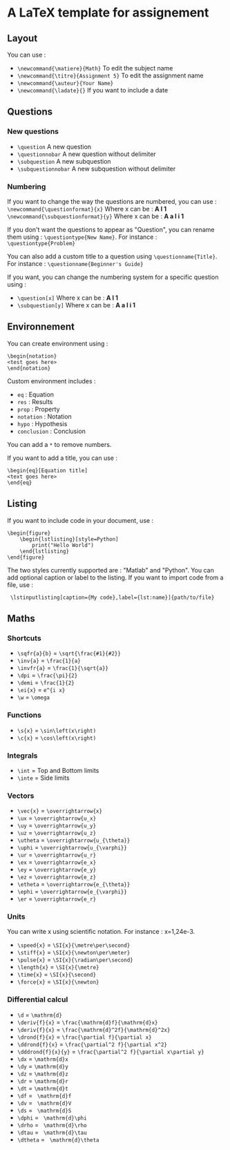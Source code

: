 # A LaTeX template for assignement

## Layout

You can use :
* ```\newcommand{\matiere}{Math}``` To edit the subject name
* ```\newcommand{\titre}{Assignment 5}``` To edit the assignment name
* ```\newcommand{\auteur}{Your Name}```
* ```\newcommand{\ladate}{}``` If you want to include a date

## Questions

### New questions

* ```\question``` A new question
* ```\questionnobar``` A new question without delimiter
* ```\subquestion``` A new subquestion
* ```\subquestionnobar```  A new subquestion without delimiter

### Numbering

If you want to change the way the questions are numbered, you can use :
```\newcommand{\questionformat}{x}``` Where x can be : **A I 1**
```\newcommand{\subquestionformat}{y}``` Where x can be : **A a I i 1**

If you don't want the questions to appear as "Question", you can rename them using : ```\questiontype{New Name}```.
For instance : ```\questiontype{Problem}```

You can also add a custom title to a question using ```\questionname{Title}```.
For instance : ```\questionname{Beginner's Guide}```

If you want, you can change the numbering system for a specific question using :
* ```\question[x]``` Where x can be : **A I 1**
* ```\subquestion[y]``` Where x can be : **A a I i 1**

## Environnement

You can create environment using :
```
\begin{notation}
<test goes here>
\end{notation}
```

Custom environment includes :
* ```eq``` : Equation
* ```res``` : Results
* ```prop``` : Property
* ```notation``` : Notation
* ```hypo``` : Hypothesis
* ```conclusion``` : Conclusion

You can add a ```*``` to remove numbers.

If you want to add a title, you can use :

```
\begin{eq}[Equation title]
<text goes here>
\end{eq}
```

## Listing

If you want to include code in your document, use :
```
\begin{figure}
    \begin{lstlisting}[style=Python]
        print("Hello World")
    \end{lstlisting}
\end{figure}
```
The two styles currently supported are : "Matlab" and "Python". You can add optional caption or label to the listing. If you want to import code from a file, use :

``` \lstinputlisting[caption={My code},label={lst:name}]{path/to/file}```


## Maths

### Shortcuts

* ```\sqfr{a}{b}``` = ```\sqrt{\frac{#1}{#2}}```
* ```\inv{a}``` = ```\frac{1}{a}```
* ```\invfr{a}``` = ```\frac{1}{\sqrt{a}}```
* ```\dpi``` = ```\frac{\pi}{2}```
* ```\demi``` = ```\frac{1}{2}```
* ```\ei{x}``` = ```e^{i x}```
* ```\w``` = ```\omega```

### Functions
* ```\s{x}``` = ```\sin\left(x\right)```
* ```\c{x}``` = ```\cos\left(x\right)```

### Integrals
* ```\int``` = Top and Bottom limits
* ```\inte``` = Side limits

### Vectors
* ```\vec{x}``` = ```\overrightarrow{x}```
* ```\ux``` = ```\overrightarrow{u_x}```
* ```\uy``` = ```\overrightarrow{u_y}```
* ```\uz``` = ```\overrightarrow{u_z}```
* ```\utheta``` = ```\overrightarrow{u_{\theta}}```
* ```\uphi``` = ```\overrightarrow{u_{\varphi}}```
* ```\ur``` = ```\overrightarrow{u_r}```
* ```\ex``` = ```\overrightarrow{e_x}```
* ```\ey``` = ```\overrightarrow{e_y}```
* ```\ez``` = ```\overrightarrow{e_z}```
* ```\etheta``` = ```\overrightarrow{e_{\theta}}```
* ```\ephi``` = ```\overrightarrow{e_{\varphi}}```
* ```\er``` = ```\overrightarrow{e_r}```

### Units

You can write x using scientific notation. For instance : x=1,24e-3.

* ```\speed{x}``` = ```\SI{x}{\metre\per\second}```
* ```\stiff{x}``` = ```\SI{x}{\newton\per\meter}```
* ```\pulse{x}``` = ```\SI{x}{\radian\per\second}```
* ```\length{x}``` = ```\SI{x}{\metre}```
* ```\time{x}``` = ```\SI{x}{\second}```
* ```\force{x}``` = ```\SI{x}{\newton}```

### Differential calcul
* ```\d``` = ```\mathrm{d}```
* ```\deriv{f}{x}``` = ```\frac{\mathrm{d}f}{\mathrm{d}x}```
* ```\deriv{f}{x}``` = ```\frac{\mathrm{d}^2f}{\mathrm{d}^2x}```
* ```\drond{f}{x}``` = ```\frac{\partial f}{\partial x}```
* ```\ddrond{f}{x}``` = ```\frac{\partial^2 f}{\partial x^2}```
* ```\dddrond{f}{x}{y}``` = ```\frac{\partial^2 f}{\partial x\partial y}```
* ```\dx``` = ```\mathrm{d}x```
* ```\dy``` = ```\mathrm{d}y```
* ```\dz``` = ```\mathrm{d}z```
* ```\dr``` = ```\mathrm{d}r```
* ```\dt``` = ```\mathrm{d}t```
* ```\df``` = ``` \mathrm{d}f```
* ```\dv``` = ``` \mathrm{d}V```
* ```\ds``` = ``` \mathrm{d}S```
* ```\dphi``` = ``` \mathrm{d}\phi```
* ```\drho``` = ``` \mathrm{d}\rho```
* ```\dtau``` = ``` \mathrm{d}\tau```
* ```\dtheta``` = ``` \mathrm{d}\theta```

